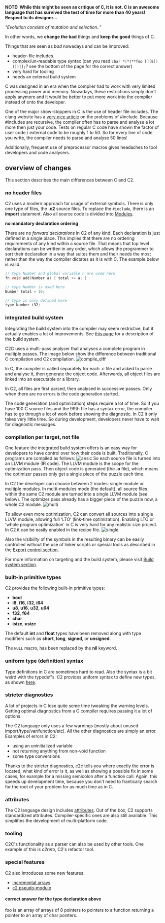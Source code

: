 
__NOTE:
While this might be seen as critique of C, it is not. C is an
awesome language that has survived the test of time for more than 40 years!
Respect to its designer...__

*"Evolution consists of mutation and selection.."*

In other words, we __change the bad__ things and __keep the good__ things of C.

Things that are seen as *bad* nowadays and can be improved:

- header-file includes.
- complex/un-readable type syntax
  (can you read ```char *(*(**foo [][8])())[];```? see the bottom of the page for the correct answer)
- very hard for tooling
- needs an external build system

C was designed in an era when the compiler had to work with very limited processing
power and memory. Nowadays, these restrictions simply don't apply anymore and it would
be better to put more work into the compiler instead of onto the developer.

One of the major show-stoppers in C is the use of header file includes. The clang
website has a [very nice article](http://clang.llvm.org/docs/Modules.html#problems-with-the-current-model) on
the problems of #include.
Because #includes are recursive, the compiler often has to parse and analyse a lot more
then just your code. Tests on regular C code have shown the factor of user code / external code
to be roughly 1 to 50. So for every line of code you write, the compiler needs to parse and
analyse 50 lines!

Additionally, frequent use of preprocessor macros gives headaches to tool developers
and code analysers.

## overview of changes
This section describes the main differences between C and C2.

### no header files
C2 uses a modern approach for usage of external symbols. There is only one type
of files, the **.c2** source files. To replace the ```#include```, there is an __import__
statement. Also all source code is divided into [Modules](../language/modules.md).

__no mandatory declaration ordering__

There are no *forward declarations* in C2 of any kind. Each declaration is just
defined in a single place. This implies that there are no ordering requirements
of any kind within a source file. That means that top level declarations can be
written in any order, which allows the programmer to sort their declaration in a
way that suites them and their needs the most rather than the way the compiler
dictates as it is with C. The example below is valid:

```c
// type Number and global variable n are used here
fn void add(Number a) { total += a; }

// type Number is used here
Number total = 10;

// type is only defined here
type Number i32;
```

### integrated build system
Integrating the build system into the compiler may seem restrictive, but it actually
enables a lot of improvements. See [this page](../build_system/intro.md) for a
description of the build system.

C2C uses a multi-pass analyser that analyses a complete program in multiple passes.
The image below show the difference between traditional C compilation and C2 compilation.
![compile_diff](compile_diff.svg)

In C, the compiler is called separately for each .c file and asked to parse and
analyse it, then generate the object code. Afterwards, all object files are linked
into an executable or a library.

In C2, all files are first parsed, then analysed in successive passes.
Only when there are no errors is the code generation started.

The code generation (and optimization) steps require a lot of time. So if you have
100 C source files and the 99th file has a syntax error, the compiler has to go through
a lot of work before showing the diagnostic. In C2 it only takes very little time.
So during development, developers never have to wait for diagnostic messages.

### compilation per target, not file
One feature the integrated build system offers is an easy way for developers to
have control over how their code is built. Traditionally, C programs are compiled
as follows:
![ansic](build_ansic.svg)
So each source file is turned into an LLVM module (IR code). The LLVM module is the
scope for the optimization pass. Then object code is generated (the **.o** file), which means
the optimizer passes only get a single piece of the puzzle each time.

In C2 the developer can choose between 2 modes: single module or multiple modules.
In multi-modules mode (the default), all source files within the same C2 module are
turned into a single LLVM module (see below). The optimizer pass already has a bigger
piece of the puzzle now, a whole C2 module.
![multi](build_multi.svg)

To allow even more optimization, C2 can convert all sources into a single LLVM
module, allowing full 'LTO' (link-time optimization). Enabling LTO or 'whole program
optimization' in C is very hard for any realistic size project. In C2 it can be easily
enabled in the recipe file.
![single](build_single.svg)

Also the *visibility* of the symbols in the resulting binary can be easily controlled
without the use of linker scripts or special tools as described in the
[Export control section](../build_system/symbols.md).

For more information on targeting and the build system,
please visit [Build system section](../build_system/symbols.md).

### built-in primitive types
C2 provides the following built-in primitive types:

* __bool__
* __i8__, __i16__, __i32__, __i64__
* __u8__, __u16__, __u32__, __u64__
* __f32__, __f64__
* __char__
* __isize__, __usize__


The default __int__ and __float__ types have been removed along with type modifiers such as
__short__, __long__, __signed__, or __unsigned__.

The `NULL` macro, has been replaced by the __nil__ keyword.

### uniform type (definition) syntax
Type definitions in C are sometimes hard to read. Also the syntax is a bit weird with
the typedef's. C2 provides uniform syntax to define new types, as shown
[here](../language/user_types.md).

### stricter diagnostics
A lot of projects in C lose quite some time tweaking the warning levels. Getting optimal
diagnostics from a C compiler requires passing it a lot of options.

The C2 language only uses a few warnings (mostly about unused import/type/var/function/etc).
All the other diagnostics are simply an error.
Examples of errors in C2:

* using an uninitialized variable
* not returning anything from non-void function
* some type conversions

Thanks to the stricter diagnostics, c2c tells you where exactly the error is located,
what kind of error is it, as well as showing a possible fix in some cases, for example for
a missing semicolon after a function call. Again, this speeds up development time, because
you don't need to frantically search for the root of your problem for as much time as in C.

### attributes
The C2 language design includes [attributes](../language/attributes.md). Out of the box,
C2 supports standardized attributes. Compiler-specific ones are also still available. This simplifies
the development of multi-platform code.

### tooling
C2C's functionality as a parser can also be used by other tools.
One example of this is *c2reto*, C2's refactor tool.

### special features
C2 also introduces some new features:

* [incremental arrays](../language/variables.md#incremental-arrays)
* [c2 pseudo-module](../build_system/c2module.md)



#### correct answer for the type declaration above
foo is an array of arrays of 8 pointers to pointers to a function returning a pointer to an array of char pointers.
